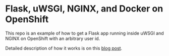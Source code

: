 # Flask, uWSGI, NGINX, and Docker on OpenShift

This repo is an example of how to get a Flask app running inside uWSGI and NGINX on OpenShift
with an arbitrary user id.

Detailed description of how it works is on this [blog post](https://medium.com/@szelenka/how-to-do-rapid-prototyping-with-flask-uwsgi-nginx-and-docker-on-openshift-f0ef144033cb).